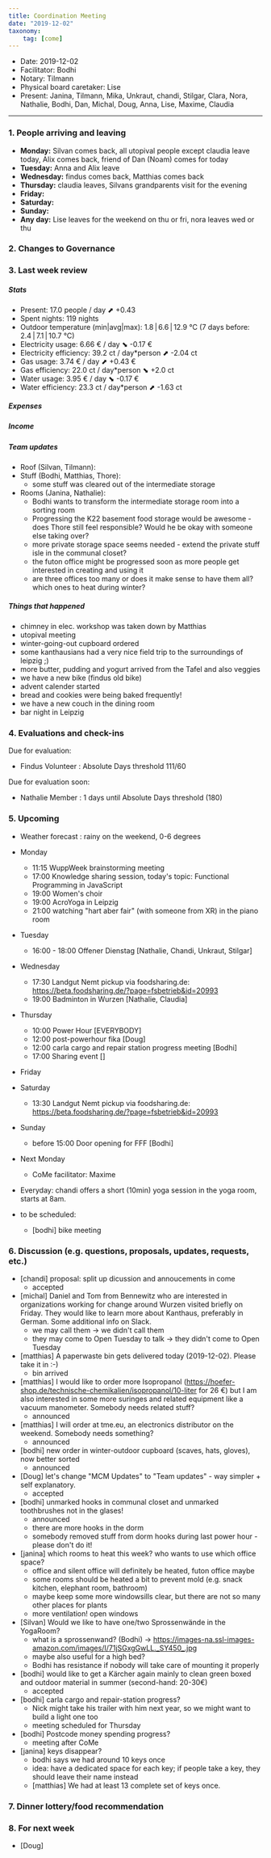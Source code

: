 ```yaml
---
title: Coordination Meeting
date: "2019-12-02"
taxonomy:
    tag: [come]
---
```


<!--
Hello facilitator/notary! Thank you for your services. Here is some advice for facilitating coordination meetings:
  - Prepare the meeting a bit beforehand (find out about evaluations, gas, electricity and water usages, waste collections, income, scheduled events). You can ask others to assist you.
  - Notify people 10 minutes before the meeting starts. (Watching the clock is not super fun, people will be grateful if you do it for them.)
  - Start at 10:00 sharp, or earlier if everyone is there. (Waiting is time-wasting, be a time-saver!)
  - If you don't want to take notes yourself ask someone else to take care of that. (This pad can easily be used to read from and write in simultaneously.)
  - Go through the ordered points in order, even if nothing has changed. (They are arranged to try and get the most relevant information to most people.)
  - Feel welcome to moderate conversation if off-topic or too detailed. (Are listeners interested? Are speakers satisfied? Can you identify a sub-group?)
  - Try to finish the meeting before 11:00. (There is always more to talk about and it's important for people to know that CoMes don't take forever.)
  - Leave the room once the meeting has ended. (This sends a clear signal to everyone else that they can also leave and get on with their day.)
  - Take care that the meeting minutes will be put to kanthaus.online. (If you don't know how to do it, ask someone to help you with it. But do it today!)
  - As soon as the minutes are online, empty the pad from all irrelevant things and get it ready for the next facilitator. (Only keep regular events such as CoMe, power hour, regular food pickups and such. Move the counter figures from 'last 7 days' to '7 days before that' and adjust the date to next week.)
  - Have fun!
-->
- Date: 2019-12-02
- Facilitator: Bodhi
- Notary: Tilmann
- Physical board caretaker: Lise
- Present: Janina, Tilmann, Mika, Unkraut, chandi, Stilgar, Clara, Nora, Nathalie, Bodhi, Dan, Michal, Doug, Anna, Lise, Maxime, Claudia

----
<!-- 0. Minute of silence -->

### 1. People arriving and leaving
- **Monday:** Silvan comes back, all utopival people except claudia leave today, Alix comes back, friend of Dan (Noam) comes for today
- **Tuesday:** Anna and Alix leave
- **Wednesday:**  findus comes back, Matthias comes back
- **Thursday:** claudia leaves, Silvans grandparents visit for the evening
- **Friday:** 
- **Saturday:** 
- **Sunday:** 
- **Any day:** Lise leaves for the weekend on thu or fri, nora leaves wed or thu

### 2. Changes to Governance

### 3. Last week review

##### Stats
<!-- Read counters in heating room and append to water.csv and gas.csv in https://gitlab.com/kanthaus/kanthaus-public/tree/master/resourcesUsed, update the residence record (https://gitlab.com/kanthaus/kanthaus-private/blob/master/residenceRecord.csv) otherwise the script will complain -->
<!-- press the play button on https://gitlab.com/kanthaus/kanthaus-private/pipeline_schedules and it will print to #kanthaus-residence -->

- Present: 17.0 people / day ⬈ +0.43
- Spent nights: 119 nights
- Outdoor temperature (min|avg|max): 1.8 | 6.6 | 12.9 °C (7 days before: 2.4 | 7.1 | 10.7 °C)
- Electricity usage: 6.66 € / day ⬊ -0.17 €
- Electricity efficiency: 39.2 ct / day*person ⬈ -2.04 ct
- Gas usage: 3.74 € / day ⬈ +0.43 €
- Gas efficiency: 22.0 ct / day*person ⬊ +2.0 ct
- Water usage: 3.95 € / day ⬊ -0.17 €
- Water efficiency: 23.3 ct / day*person ⬈ -1.63 ct

##### Expenses
<!-- Encourage people to enter their expenditures from Kanthaus money -->


##### Income
<!-- Check the shoe in K20-0 (base is 30 €) and the donation box in the free shop in K22-0-3 -->



##### Team updates
<!-- Project managers from teams defined during the MCM should report about the current situation -->
- Roof (Silvan, Tilmann):
- Stuff (Bodhi, Matthias, Thore):
    - some stuff was cleared out of the intermediate storage
- Rooms (Janina, Nathalie):
    - Bodhi wants to transform the intermediate storage room into a sorting room
    - Progressing the K22 basement food storage would be awesome - does Thore still feel responsible? Would he be okay with someone else taking over?
    - more private storage space seems needed - extend the private stuff isle in the communal closet?
    - the futon office might be progressed soon as more people get interested in creating and using it
    - are three offices too many or does it make sense to have them all? which ones to heat during winter?

##### Things that happened
- chimney in elec. workshop was taken down by Matthias
- utopival meeting
- winter-going-out cupboard ordered
- some kanthausians had a very nice field trip to the surroundings of leipzig ;)
- more butter, pudding and yogurt arrived from the Tafel and also veggies
- we have a new bike (findus old bike)
- advent calender started
- bread and cookies were being baked frequently!
- we have a new couch in the dining room
- bar night in Leipzig

### 4. Evaluations and check-ins

Due for evaluation:
- Findus Volunteer : Absolute Days threshold 111/60

Due for evaluation soon:
- Nathalie Member : 1 days until Absolute Days threshold (180)

### 5. Upcoming <!-- https://cloud.kanthaus.online/apps/calendar/ -->
- Weather forecast <!-- https://www.accuweather.com/en/de/wurzen/04808/weather-forecast/171287 -->: rainy on the weekend, 0-6 degrees
- Monday
    - 11:15 WuppWeek brainstorming meeting
    - 17:00 Knowledge sharing session, today's topic: Functional Programming in JavaScript
    - 19:00 Women's choir 
    - 19:00 AcroYoga in Leipzig
    - 21:00 watching "hart aber fair" (with someone from XR) in the piano room
- Tuesday
    - 16:00 - 18:00 Offener Dienstag  [Nathalie, Chandi, Unkraut, Stilgar]
- Wednesday
    - 17:30 Landgut Nemt pickup via foodsharing.de: https://beta.foodsharing.de/?page=fsbetrieb&id=20993
    - 19:00 Badminton in Wurzen [Nathalie, Claudia]
- Thursday
    - 10:00 Power Hour [EVERYBODY]
    - 12:00 post-powerhour fika [Doug]
    - 12:00 carla cargo and repair station progress meeting [Bodhi]
    - 17:00 Sharing event []
- Friday
    <!--- 12:00 Market pickup via foodsharing.de: https://beta.foodsharing.de/?page=fsbetrieb&id=20993 -->
- Saturday
    - 13:30 Landgut Nemt pickup via foodsharing.de: https://beta.foodsharing.de/?page=fsbetrieb&id=20993
- Sunday
    - before 15:00 Door opening for FFF [Bodhi]
- Next Monday
    - CoMe facilitator: Maxime

- Everyday: chandi offers a short (10min) yoga session in the yoga room, starts at 8am.
- to be scheduled:
    - [bodhi] bike meeting

### 6. Discussion (e.g. questions, proposals, updates, requests, etc.)

- [chandi] proposal: split up dicussion and annoucements in come
    - accepted
- [michal] Daniel and Tom from Bennewitz who are interested in organizations working for change around Wurzen visited briefly on Friday. They would like to learn more about Kanthaus, preferably in German. Some additional info on Slack.
    - we may call them -> we didn't call them
    - they may come to Open Tuesday to talk -> they didn't come to Open Tuesday
- [matthias] A paperwaste bin gets delivered today (2019-12-02). Please take it in :-)
    - bin arrived
- [matthias] I would like to order more Isopropanol (https://hoefer-shop.de/technische-chemikalien/isopropanol/10-liter for 26 €) but I am also interested in some more suringes and related equipment like a vacuum manometer. Somebody needs related stuff?
    - announced
- [matthias] I will order at tme.eu, an electronics distributor on the weekend. Somebody needs something?
    - announced
- [bodhi] new order in winter-outdoor cupboard (scaves, hats, gloves), now better sorted
    - announced
- [Doug] let's change "MCM Updates" to "Team updates" - way simpler + self explanatory.
    - accepted
- [bodhi] unmarked hooks in communal closet and unmarked toothbrushes not in the glases!
    - announced
    - there are more hooks in the dorm
    - somebody removed stuff from dorm hooks during last power hour - please don't do it!
- [janina] which rooms to heat this week? who wants to use which office space?
    - office and silent office will definitely be heated, futon office maybe
    - some rooms should be heated a bit to prevent mold (e.g. snack kitchen, elephant room, bathroom)
    - maybe keep some more windowsills clear, but there are not so many other places for plants
    - more ventilation! open windows 
- [Silvan] Would we like to have one/two Sprossenwände in the YogaRoom?
    - what is a sprossenwand? (Bodhi) -> https://images-na.ssl-images-amazon.com/images/I/71jSGxgGwLL._SY450_.jpg
    - maybe also useful for a high bed?
    - Bodhi has resistance if nobody will take care of mounting it properly
- [bodhi] would like to get a Kärcher again mainly to clean green boxed and outdoor material in summer (second-hand: 20-30€)
    - accepted
- [bodhi] carla cargo and repair-station progress?
    - Nick might take his trailer with him next year, so we might want to build a light one too
    - meeting scheduled for Thursday
- [bodhi] Postcode money spending progress?
    - meeting after CoMe
- [janina] keys disappear?
    - bodhi says we had around 10 keys once
    - idea: have a dedicated space for each key; if people take a key, they should leave their name instead
    - [matthias] We had at least 13 complete set of keys once.

### 7. Dinner lottery/food recommendation
<!-- To be done on the physical board -->

### 8. For next week
- [Doug]
